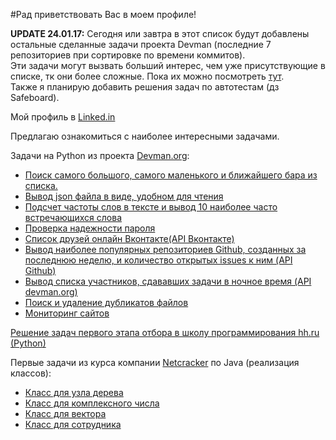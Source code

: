 #Рад приветствовать Вас в моем профиле!

**UPDATE 24.01.17:**  Сегодня или завтра в этот список будут добавлены остальные сделанные задачи проекта  Devman (последние 7 репозиториев при сортировке по времени коммитов).  
Эти задачи могут вызвать больший интерес, чем уже присутствующие в списке, тк они более сложные. Пока их можно посмотреть [тут](https://github.com/Sir-Nightmare?tab=repositories).  
Также я планирую добавить решения задач по автотестам (дз Safeboard).


Мой профиль в [Linked.in](http://www.linkedin.com/in/ivan-tochilkin)

Предлагаю ознакомиться с наиболее интересными задачами.

Задачи на Python из проекта [Devman.org](https://devman.org/):

* [Поиск самого большого, самого маленького и ближайшего бара из списка.](https://github.com/Sir-Nightmare/3_bars)
* [Вывод json файла в виде, удобном для чтения](https://github.com/Sir-Nightmare/4_json)
* [Подсчет частоты слов в тексте и вывод 10 наиболее часто встречающихся слова](https://github.com/Sir-Nightmare/5_lang_frequency)
* [Проверка надежности пароля](https://github.com/Sir-Nightmare/6_password_strength)
* [Список друзей онлайн Вконтакте(API Вконтакте)](https://github.com/Sir-Nightmare/8_vk_friends_online)
* [Вывод наиболее популярных репозиториев Github, созданных за последнюю неделю, и количество открытых issues к ним (API Github)](https://github.com/Sir-Nightmare/9_github_trending)
* [Вывод списка участников, сдававших задачи в ночное время (API devman.org)](https://github.com/Sir-Nightmare/15_midnighters)
* [Поиск и удаление дубликатов файлов](https://github.com/Sir-Nightmare/11_duplicates)
* [Мониторинг сайтов](https://github.com/Sir-Nightmare/17_sites_monitoring)

[Решение задач первого этапа отбора в школу программирования hh.ru (Python)](https://github.com/Sir-Nightmare/hh_tasks)

Первые задачи из курса компании [Netcracker](http://ncedu.ru/) по Java (реализация классов):
* [Класс для узла дерева](https://github.com/Sir-Nightmare/TreeNode)
* [Класс для комплексного числа](https://github.com/Sir-Nightmare/Complex_Numbers)
* [Класс для вектора](https://github.com/Sir-Nightmare/ArrayVector)
* [Класс для сотрудника](https://github.com/Sir-Nightmare/Employee)
